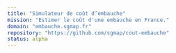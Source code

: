 ```yaml
---
title: "Simulateur de coût d’embauche"
mission: "Estimer le coût d'une embauche en France."
domain: "embauche.sgmap.fr"
repository: "https://github.com/sgmap/cout-embauche"
status: alpha
---
```

